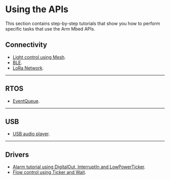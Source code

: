 # Using the APIs

This section contains step-by-step tutorials that show you how to perform specific tasks that use the Arm Mbed APIs.

## Connectivity

- [Light control using Mesh](../tutorials/light-control.html).
- [BLE](ble-tutorial.html).
- [LoRa Network](LoRa-tutorial.html).

___

## RTOS

- [EventQueue](the-eventqueue-api.html).

___

## USB

- [USB audio player](mbed-usb-wav-audio-player.html).

___

## Drivers

- [Alarm tutorial using DigitalOut, InterruptIn and LowPowerTicker](../tutorials/alarm-tutorial.html).
- [Flow control using Ticker and Wait](application-flow-control.html).

<!--The ToC and the list here should match. For example, the connectivity tutorials are listed first here but are last in the ToC, and the EventQueue is stuck between the two driver tutorials-->
